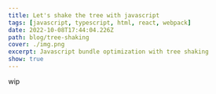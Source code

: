 ```yaml
---
title: Let's shake the tree with javascript
tags: [javascript, typescript, html, react, webpack]
date: 2022-10-08T17:44:04.226Z
path: blog/tree-shaking
cover: ./img.png
excerpt: Javascript bundle optimization with tree shaking
show: true
---
```

wip
